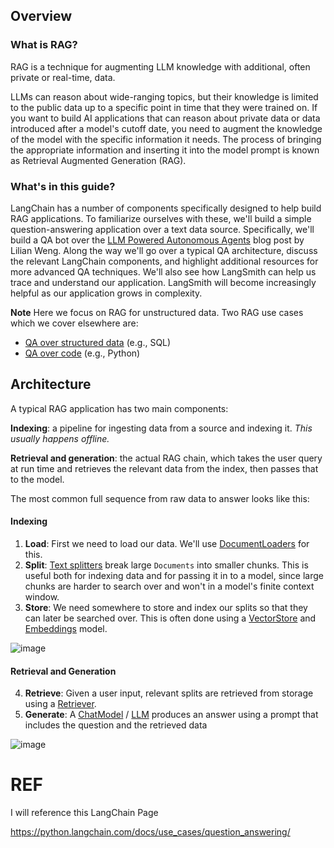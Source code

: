 ## Overview

### What is RAG?

RAG is a technique for augmenting LLM knowledge with additional, often private or real-time, data.

LLMs can reason about wide-ranging topics, but their knowledge is limited to the public data up to a specific point in time that they were trained on. If you want to build AI applications that can reason about private data or data introduced after a model's cutoff date, you need to augment the knowledge of the model with the specific information it needs. The process of bringing the appropriate information and inserting it into the model prompt is known as Retrieval Augmented Generation (RAG).

### What's in this guide?

LangChain has a number of components specifically designed to help build RAG applications. To familiarize ourselves with these, we'll build a simple question-answering application over a text data source. Specifically, we'll build a QA bot over the [LLM Powered Autonomous Agents](https://lilianweng.github.io/posts/2023-06-23-agent/) blog post by Lilian Weng. Along the way we'll go over a typical QA architecture, discuss the relevant LangChain components, and highlight additional resources for more advanced QA techniques. We'll also see how LangSmith can help us trace and understand our application. LangSmith will become increasingly helpful as our application grows in complexity.

**Note**
Here we focus on RAG for unstructured data. Two RAG use cases which we cover elsewhere are:
- [QA over structured data](/docs/use_cases/qa_structured/sql) (e.g., SQL)
- [QA over code](/docs/use_cases/question_answering/code_understanding) (e.g., Python)


## Architecture
A typical RAG application has two main components:

**Indexing**: a pipeline for ingesting data from a source and indexing it. *This usually happens offline.*

**Retrieval and generation**: the actual RAG chain, which takes the user query at run time and retrieves the relevant data from the index, then passes that to the model.

The most common full sequence from raw data to answer looks like this:

#### Indexing
1. **Load**: First we need to load our data. We'll use [DocumentLoaders](/docs/modules/data_connection/document_loaders/) for this.
2. **Split**: [Text splitters](/docs/modules/data_connection/document_transformers/) break large `Documents` into smaller chunks. This is useful both for indexing data and for passing it in to a model, since large chunks are harder to search over and won't in a model's finite context window.
3. **Store**: We need somewhere to store and index our splits so that they can later be searched over. This is often done using a [VectorStore](/docs/modules/data_connection/vectorstores/) and [Embeddings](/docs/modules/data_connection/text_embedding/) model.

![image](https://github.com/matrix215/Retrieval-augmented-generation/assets/101815603/bde07e45-0cd0-4b8e-8eff-bc38e453cb46)


#### Retrieval and Generation
4. **Retrieve**: Given a user input, relevant splits are retrieved from storage using a [Retriever](/docs/modules/data_connection/retrievers/).
5. **Generate**: A [ChatModel](/docs/modules/model_io/chat_models) / [LLM](/docs/modules/model_io/llms/) produces an answer using a prompt that includes the question and the retrieved data

![image](https://github.com/matrix215/Retrieval-augmented-generation/assets/101815603/6d20a339-9e36-4874-8dbd-99127b88efae)


# REF
I will reference this LangChain Page

https://python.langchain.com/docs/use_cases/question_answering/


